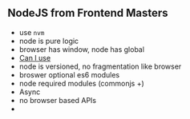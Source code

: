 ## NodeJS from Frontend Masters

- use `nvm`
- node is pure logic
- browser has window, node has global
- [Can I use](https://caniuse.com/)
- node is versioned, no fragmentation like browser
- broswer optional es6 modules
- node required modules (commonjs +)
- Async
- no browser based APIs
-
